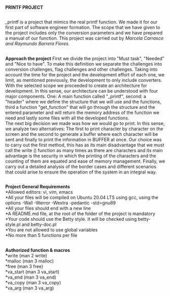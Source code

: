 **PRINTF PROJECT**
##
_printf is a project that mimics the real printf function. We made it for our first part of software engineer formation.
The scope that we have given to the project includes only the conversion parameters and we have prepared a manual of our function. This project was carried out by *Marcela Carrasco and Raymundo Barrera Flores.*
##
**Approach the project**
First we divide the project into "Must task", "Needed" and  "Nice to have". To make this definition we separate the challenges into conversion challenges, flag challenges and other challenges. Taking into account the time for the project and the development effort of each one, we limit, as mentioned previously, the development to only include converters.
With the selected scope we proceeded to create an architecture for development. In this sense, our architecture can be understood with four major components. One: A main function called "_printf", second: a "header" where we define the structure that we will use and the functions, third a function "get_function" that will go through the structure and the entered parameter and will return the memory address of the function we need and lastly some files with all the developed functions.
<br />
The next big decision we made was how we would go to print. In this sense, we analyze two alternatives: The first to print character by character on the screen and the second to generate a buffer where each character will be sent and finally to print the information in BUFFER at once. Our choice was to carry out the first method, this has as its main disadvantage that we must call the write () function as many times as there are characters and its main advantage is the security in which the printing of the characters and the counting of them are equated and ease of memory management.
Finally, we carry out a detailed analysis of the border cases and different scenarios that could arise to ensure the operation of the system in an integral way.
##
**Project General Requirements**
<br />
*Allowed editors: vi, vim, emacs
<br />
*All your files will be compiled on Ubuntu 20.04 LTS using gcc, using the options -Wall -Werror -Wextra -pedantic -std=gnu89
<br />
*All your files should end with a new line
<br />
*A README.md file, at the root of the folder of the project is mandatory
<br />
*Your code should use the Betty style. It will be checked using betty-style.pl and betty-doc.pl
<br />
*You are not allowed to use global variables
<br />
*No more than 5 functions per file
##
**Authorized function & macros**
<br />
*write (man 2 write)
<br />
*malloc (man 3 malloc)
<br />
*free (man 3 free)
<br />
*va_start (man 3 va_start)
<br />
*va_end (man 3 va_end)
<br />
*va_copy (man 3 va_copy)
<br />
*va_arg (man 3 va_arg)
